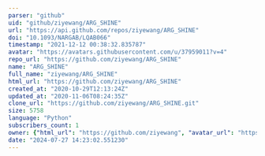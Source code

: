 ```yaml
---
parser: "github"
uid: "github/ziyewang/ARG_SHINE"
url: "https://api.github.com/repos/ziyewang/ARG_SHINE"
doi: "10.1093/NARGAB/LQAB066"
timestamp: "2021-12-12 00:38:32.835787"
avatar: "https://avatars.githubusercontent.com/u/37959011?v=4"
repo_url: "https://github.com/ziyewang/ARG_SHINE"
name: "ARG_SHINE"
full_name: "ziyewang/ARG_SHINE"
html_url: "https://github.com/ziyewang/ARG_SHINE"
created_at: "2020-10-29T12:13:24Z"
updated_at: "2020-11-06T08:24:35Z"
clone_url: "https://github.com/ziyewang/ARG_SHINE.git"
size: 5758
language: "Python"
subscribers_count: 1
owner: {"html_url": "https://github.com/ziyewang", "avatar_url": "https://avatars.githubusercontent.com/u/37959011?v=4", "login": "ziyewang", "type": "User"}
date: "2024-07-27 14:23:02.551230"
---
```

